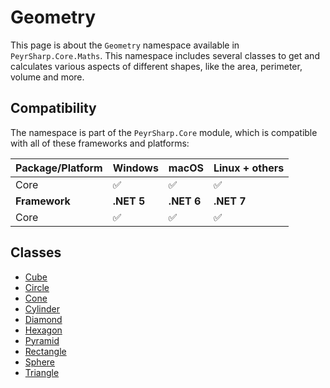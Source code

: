 # Geometry
This page is about the `Geometry` namespace available in `PeyrSharp.Core.Maths`.
This namespace includes several classes to get and calculates various aspects of different shapes, like the area, perimeter, volume and more.

## Compatibility

The namespace is part of the `PeyrSharp.Core` module, which is compatible with all of these frameworks and platforms:

| Package/Platform 	| Windows 	| macOS 	| Linux + others 	|
|------------------	|---------	|-------	|----------------	|
| Core            	| ✅       	| ✅     	| ✅              	|
| **Framework**         | **.NET 5** | **.NET 6**  | **.NET 7** |
| Core            	| ✅       	| ✅     	| ✅              	|

## Classes
- [Cube](/core/maths/geometry/cube)
- [Circle](/core/maths/geometry/circle)
- [Cone](/core/maths/geometry/cone)
- [Cylinder](/core/maths/geometry/cylinder)
- [Diamond](/core/maths/geometry/diamond)
- [Hexagon](/core/maths/geometry/hexagon)
- [Pyramid](/core/maths/geometry/pyramid)
- [Rectangle](/core/maths/geometry/rectangle)
- [Sphere](/core/maths/geometry/sphere)
- [Triangle](/core/maths/geometry/triangle)